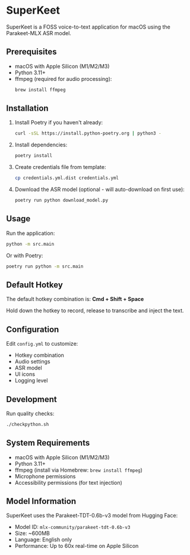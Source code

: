 # SuperKeet

SuperKeet is a FOSS voice-to-text application for macOS using the Parakeet-MLX ASR model.

## Prerequisites

- macOS with Apple Silicon (M1/M2/M3)
- Python 3.11+
- ffmpeg (required for audio processing):
  ```bash
  brew install ffmpeg
  ```

## Installation

1. Install Poetry if you haven't already:
   ```bash
   curl -sSL https://install.python-poetry.org | python3 -
   ```

2. Install dependencies:
   ```bash
   poetry install
   ```

3. Create credentials file from template:
   ```bash
   cp credentials.yml.dist credentials.yml
   ```

4. Download the ASR model (optional - will auto-download on first use):
   ```bash
   poetry run python download_model.py
   ```

## Usage

Run the application:
```bash
python -m src.main
```

Or with Poetry:
```bash
poetry run python -m src.main
```

## Default Hotkey

The default hotkey combination is: **Cmd + Shift + Space**

Hold down the hotkey to record, release to transcribe and inject the text.

## Configuration

Edit `config.yml` to customize:
- Hotkey combination
- Audio settings
- ASR model
- UI icons
- Logging level

## Development

Run quality checks:
```bash
./checkpython.sh
```

## System Requirements

- macOS with Apple Silicon (M1/M2/M3)
- Python 3.11+
- ffmpeg (install via Homebrew: `brew install ffmpeg`)
- Microphone permissions
- Accessibility permissions (for text injection)

## Model Information

SuperKeet uses the Parakeet-TDT-0.6b-v3 model from Hugging Face:
- Model ID: `mlx-community/parakeet-tdt-0.6b-v3`
- Size: ~600MB
- Language: English only
- Performance: Up to 60x real-time on Apple Silicon
